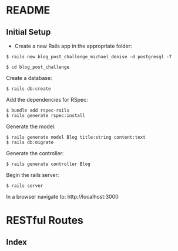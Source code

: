 # README

## Initial Setup

- Create a new Rails app in the appropriate folder: 
```
$ rails new blog_post_challenge_michael_denise -d postgresql -T
```

```
$ cd blog_post_challenge
```

Create a database: 
```
$ rails db:create
```
Add the dependencies for RSpec:
```
$ bundle add rspec-rails
$ rails generate rspec:install
```

Generate the model:
```
$ rails generate model Blog title:string content:text
$ rails db:migrate
```

Generate the controller:
```
$ rails generate controller Blog
```

Begin the rails server: 
```
$ rails server
```

In a browser navigate to: http://localhost:3000

# RESTful Routes

## Index